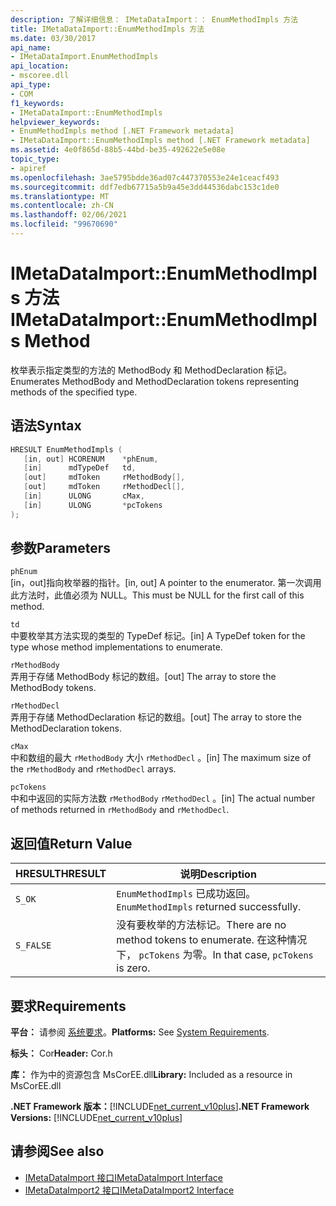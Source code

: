 ```yaml
---
description: 了解详细信息： IMetaDataImport：： EnumMethodImpls 方法
title: IMetaDataImport::EnumMethodImpls 方法
ms.date: 03/30/2017
api_name:
- IMetaDataImport.EnumMethodImpls
api_location:
- mscoree.dll
api_type:
- COM
f1_keywords:
- IMetaDataImport::EnumMethodImpls
helpviewer_keywords:
- EnumMethodImpls method [.NET Framework metadata]
- IMetaDataImport::EnumMethodImpls method [.NET Framework metadata]
ms.assetid: 4e0f865d-88b5-44bd-be35-492622e5e08e
topic_type:
- apiref
ms.openlocfilehash: 3ae5795bdde36ad07c447370553e24e1ceacf493
ms.sourcegitcommit: ddf7edb67715a5b9a45e3dd44536dabc153c1de0
ms.translationtype: MT
ms.contentlocale: zh-CN
ms.lasthandoff: 02/06/2021
ms.locfileid: "99670690"
---
```

# <a name="imetadataimportenummethodimpls-method"></a><span data-ttu-id="cf780-103">IMetaDataImport::EnumMethodImpls 方法</span><span class="sxs-lookup"><span data-stu-id="cf780-103">IMetaDataImport::EnumMethodImpls Method</span></span>

<span data-ttu-id="cf780-104">枚举表示指定类型的方法的 MethodBody 和 MethodDeclaration 标记。</span><span class="sxs-lookup"><span data-stu-id="cf780-104">Enumerates MethodBody and MethodDeclaration tokens representing methods of the specified type.</span></span>  
  
## <a name="syntax"></a><span data-ttu-id="cf780-105">语法</span><span class="sxs-lookup"><span data-stu-id="cf780-105">Syntax</span></span>  
  
```cpp  
HRESULT EnumMethodImpls (  
   [in, out] HCORENUM    *phEnum,
   [in]      mdTypeDef   td,
   [out]     mdToken     rMethodBody[],
   [out]     mdToken     rMethodDecl[],
   [in]      ULONG       cMax,
   [in]      ULONG       *pcTokens  
);  
```  
  
## <a name="parameters"></a><span data-ttu-id="cf780-106">参数</span><span class="sxs-lookup"><span data-stu-id="cf780-106">Parameters</span></span>  

 `phEnum`  
 <span data-ttu-id="cf780-107">[in，out]指向枚举器的指针。</span><span class="sxs-lookup"><span data-stu-id="cf780-107">[in, out] A pointer to the enumerator.</span></span> <span data-ttu-id="cf780-108">第一次调用此方法时，此值必须为 NULL。</span><span class="sxs-lookup"><span data-stu-id="cf780-108">This must be NULL for the first call of this method.</span></span>  
  
 `td`  
 <span data-ttu-id="cf780-109">中要枚举其方法实现的类型的 TypeDef 标记。</span><span class="sxs-lookup"><span data-stu-id="cf780-109">[in] A TypeDef token for the type whose method implementations to enumerate.</span></span>  
  
 `rMethodBody`  
 <span data-ttu-id="cf780-110">弄用于存储 MethodBody 标记的数组。</span><span class="sxs-lookup"><span data-stu-id="cf780-110">[out] The array to store the MethodBody tokens.</span></span>  
  
 `rMethodDecl`  
 <span data-ttu-id="cf780-111">弄用于存储 MethodDeclaration 标记的数组。</span><span class="sxs-lookup"><span data-stu-id="cf780-111">[out] The array to store the MethodDeclaration tokens.</span></span>  
  
 `cMax`  
 <span data-ttu-id="cf780-112">中和数组的最大 `rMethodBody` 大小 `rMethodDecl` 。</span><span class="sxs-lookup"><span data-stu-id="cf780-112">[in] The maximum size of the `rMethodBody` and `rMethodDecl` arrays.</span></span>  
  
 `pcTokens`  
 <span data-ttu-id="cf780-113">中和中返回的实际方法数 `rMethodBody` `rMethodDecl` 。</span><span class="sxs-lookup"><span data-stu-id="cf780-113">[in] The actual number of methods returned in `rMethodBody` and `rMethodDecl`.</span></span>  
  
## <a name="return-value"></a><span data-ttu-id="cf780-114">返回值</span><span class="sxs-lookup"><span data-stu-id="cf780-114">Return Value</span></span>  
  
|<span data-ttu-id="cf780-115">HRESULT</span><span class="sxs-lookup"><span data-stu-id="cf780-115">HRESULT</span></span>|<span data-ttu-id="cf780-116">说明</span><span class="sxs-lookup"><span data-stu-id="cf780-116">Description</span></span>|  
|-------------|-----------------|  
|`S_OK`|<span data-ttu-id="cf780-117">`EnumMethodImpls` 已成功返回。</span><span class="sxs-lookup"><span data-stu-id="cf780-117">`EnumMethodImpls` returned successfully.</span></span>|  
|`S_FALSE`|<span data-ttu-id="cf780-118">没有要枚举的方法标记。</span><span class="sxs-lookup"><span data-stu-id="cf780-118">There are no method tokens to enumerate.</span></span> <span data-ttu-id="cf780-119">在这种情况下， `pcTokens` 为零。</span><span class="sxs-lookup"><span data-stu-id="cf780-119">In that case, `pcTokens` is zero.</span></span>|  
  
## <a name="requirements"></a><span data-ttu-id="cf780-120">要求</span><span class="sxs-lookup"><span data-stu-id="cf780-120">Requirements</span></span>  

 <span data-ttu-id="cf780-121">**平台：** 请参阅 [系统要求](../../get-started/system-requirements.md)。</span><span class="sxs-lookup"><span data-stu-id="cf780-121">**Platforms:** See [System Requirements](../../get-started/system-requirements.md).</span></span>  
  
 <span data-ttu-id="cf780-122">**标头：** Cor</span><span class="sxs-lookup"><span data-stu-id="cf780-122">**Header:** Cor.h</span></span>  
  
 <span data-ttu-id="cf780-123">**库：** 作为中的资源包含 MsCorEE.dll</span><span class="sxs-lookup"><span data-stu-id="cf780-123">**Library:** Included as a resource in MsCorEE.dll</span></span>  
  
 <span data-ttu-id="cf780-124">**.NET Framework 版本：**[!INCLUDE[net_current_v10plus](../../../../includes/net-current-v10plus-md.md)]</span><span class="sxs-lookup"><span data-stu-id="cf780-124">**.NET Framework Versions:** [!INCLUDE[net_current_v10plus](../../../../includes/net-current-v10plus-md.md)]</span></span>  
  
## <a name="see-also"></a><span data-ttu-id="cf780-125">请参阅</span><span class="sxs-lookup"><span data-stu-id="cf780-125">See also</span></span>

- [<span data-ttu-id="cf780-126">IMetaDataImport 接口</span><span class="sxs-lookup"><span data-stu-id="cf780-126">IMetaDataImport Interface</span></span>](imetadataimport-interface.md)
- [<span data-ttu-id="cf780-127">IMetaDataImport2 接口</span><span class="sxs-lookup"><span data-stu-id="cf780-127">IMetaDataImport2 Interface</span></span>](imetadataimport2-interface.md)
